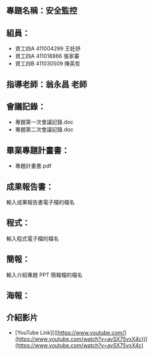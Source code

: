 ## 專題名稱：安全監控
## 組員：
* 資工四A 411004299 王妊妤
* 資工四A 411018866 張家蓁
* 資工四B 411030509 陳英哲
## 指導老師：翁永昌 老師
## 會議記錄：
* 專題第一次會議記錄.doc
* 專題第二次會議記錄.doc
## 畢業專題計畫書：
* 專題計畫書.pdf
## 成果報告書：
輸入成果報告書電子檔的檔名
## 程式：
輸入程式電子檔的檔名
## 簡報：
輸入介紹專題 PPT 簡報檔的檔名
## 海報：

## 介紹影片
* [YouTube Link][([https://www.youtube.com/](https://www.youtube.com/watch?v=aySX75vxX4c))](https://www.youtube.com/watch?v=aySX75vxX4c)
